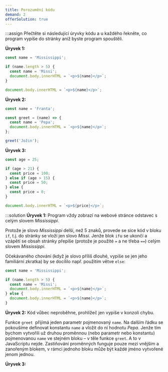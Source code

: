 ```yaml
---
title: Porozumění kódu
demand: 2
offerSolution: true
---
```


:::assign
Přečtěte si následující úryvky kódu a u každého řekněte, co program vypíše do stránky aniž byste program spouštěli.

**Úryvek 1:**

```js
const name = 'Mississippi';

if (name.length > 5) {
  const name = 'Missi';
  document.body.innerHTML = `<p>${name}</p>`;
}

document.body.innerHTML = `<p>${name}</p>`;
```

**Úryvek 2:**

```js
const name = 'Franta';

const greet = (name) => {
  const name = 'Pepa';
  document.body.innerHTML = `<p>${name}</p>`;
};

greet('Jožin');
```

**Úryvek 3:**

```js
const age = 25;

if (age > 21) {
  const price = 100;
} else if (age > 15) {
  const price = 50;
} else {
  const price = 0;
}

document.body.innerHTML = `<p>${price}</p>`;
```

:::solution
**Úryvek 1:**
Program vždy zobrazí na webové stránce odstavec s celým slovem *Mississippi*.

Protože je slovo *Mississippi* delší, než 5 znaků, provede se sice kód v bloku `if`, t.j. do stránky se vloží jen slovo *Missi*. Jenže blok `if`u se ukončí a vzápětí se obsah stránky přepíše (protože je použité `=` a ne třeba `==`) celým slovem *Mississippi*.

Očekávaného chování (když je slovo příliš dlouhé, vypíše se jen jeho familiární zkratka) by se docílilo např. použitím větve `else`:

```js
const name = 'Mississippi';

if (name.length > 5) {
  const name = 'Missi';
  document.body.innerHTML = `<p>${name}</p>`;
} else {
  document.body.innerHTML = `<p>${name}</p>`;
}
```

**Úryvek 2:**
Kód vůbec neproběhne, prohlížeč jen vypíše v konzoli chybu.

Funkce `greet`  přijímá jeden parametr pojmenovaný `name`. Na dalším řádku se pokoušíme definovat konstantu `name` a vložit do ní hodnotu *Pepa*. Jenže tím bychom vytvořili už druhou proměnnou (nebo parametr nebo konstantu) pojmenovanou `name` ve stejném bloku – v těle funkce `greet`. A to v JavaScriptu nejde. Zastiňování proměnných funguje pouze mezi vnějším a zanořeným blokem, v rámci jednoho bloku může být každé jméno vytvořené jenom jednou.

**Úryvek 3:**
